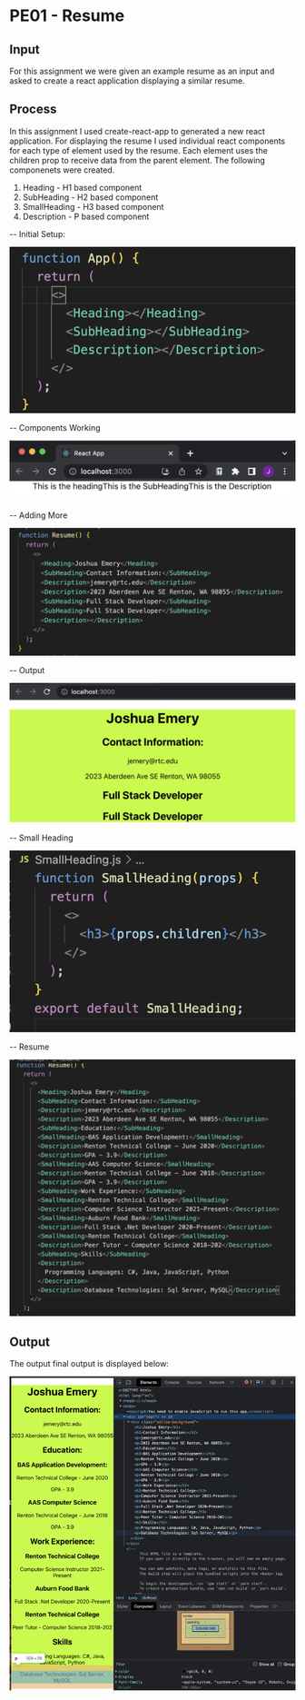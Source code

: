 # PE01 - Resume

## Input

For this assignment we were given an example resume as an input and asked to create a react application displaying a similar resume.

## Process

In this assignment I used create-react-app to generated a new react application. For displaying the resume I used individual react components for each type of element used by the resume. Each element uses the children prop to receive data from the parent element. The following componenets were created.

1. Heading - H1 based component
2. SubHeading - H2 based component
3. SmallHeading - H3 based component
4. Description - P based component

-- Initial Setup:

![](pe01/images/1.InitialTesting.png)

-- Components Working

![](pe01/images/2.ComponentsWorking.png)

-- Adding More

![](pe01/images/3.AddingMoreToResume.png)

-- Output

![](pe01/images/4.Output.png)

-- Small Heading

![](pe01/images/5.SmallHeading.png)

-- Resume

![](pe01/images/6.Resume.png)

## Output

The output final output is displayed below:

![](pe01/images/7.FinalOutput.png)
